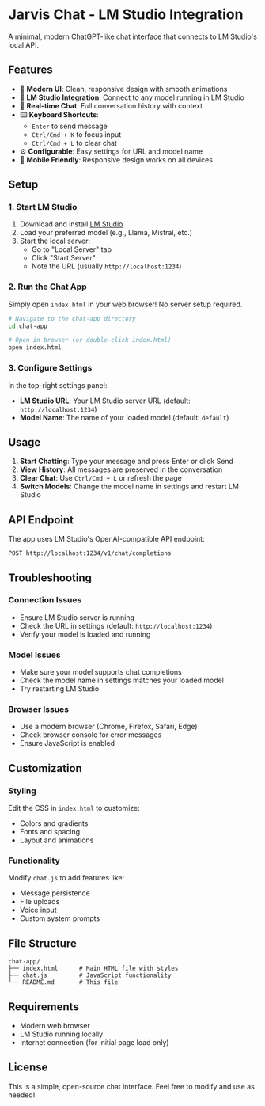# Jarvis Chat - LM Studio Integration

A minimal, modern ChatGPT-like chat interface that connects to LM Studio's local API.

## Features

- 🎨 **Modern UI**: Clean, responsive design with smooth animations
- 🤖 **LM Studio Integration**: Connect to any model running in LM Studio
- 💬 **Real-time Chat**: Full conversation history with context
- ⌨️ **Keyboard Shortcuts**: 
  - `Enter` to send message
  - `Ctrl/Cmd + K` to focus input
  - `Ctrl/Cmd + L` to clear chat
- ⚙️ **Configurable**: Easy settings for URL and model name
- 📱 **Mobile Friendly**: Responsive design works on all devices

## Setup

### 1. Start LM Studio

1. Download and install [LM Studio](https://lmstudio.ai/)
2. Load your preferred model (e.g., Llama, Mistral, etc.)
3. Start the local server:
   - Go to "Local Server" tab
   - Click "Start Server"
   - Note the URL (usually `http://localhost:1234`)

### 2. Run the Chat App

Simply open `index.html` in your web browser! No server setup required.

```bash
# Navigate to the chat-app directory
cd chat-app

# Open in browser (or double-click index.html)
open index.html
```

### 3. Configure Settings

In the top-right settings panel:
- **LM Studio URL**: Your LM Studio server URL (default: `http://localhost:1234`)
- **Model Name**: The name of your loaded model (default: `default`)

## Usage

1. **Start Chatting**: Type your message and press Enter or click Send
2. **View History**: All messages are preserved in the conversation
3. **Clear Chat**: Use `Ctrl/Cmd + L` or refresh the page
4. **Switch Models**: Change the model name in settings and restart LM Studio

## API Endpoint

The app uses LM Studio's OpenAI-compatible API endpoint:
```
POST http://localhost:1234/v1/chat/completions
```

## Troubleshooting

### Connection Issues
- Ensure LM Studio server is running
- Check the URL in settings (default: `http://localhost:1234`)
- Verify your model is loaded and running

### Model Issues
- Make sure your model supports chat completions
- Check the model name in settings matches your loaded model
- Try restarting LM Studio

### Browser Issues
- Use a modern browser (Chrome, Firefox, Safari, Edge)
- Check browser console for error messages
- Ensure JavaScript is enabled

## Customization

### Styling
Edit the CSS in `index.html` to customize:
- Colors and gradients
- Fonts and spacing
- Layout and animations

### Functionality
Modify `chat.js` to add features like:
- Message persistence
- File uploads
- Voice input
- Custom system prompts

## File Structure

```
chat-app/
├── index.html      # Main HTML file with styles
├── chat.js         # JavaScript functionality
└── README.md       # This file
```

## Requirements

- Modern web browser
- LM Studio running locally
- Internet connection (for initial page load only)

## License

This is a simple, open-source chat interface. Feel free to modify and use as needed! 
